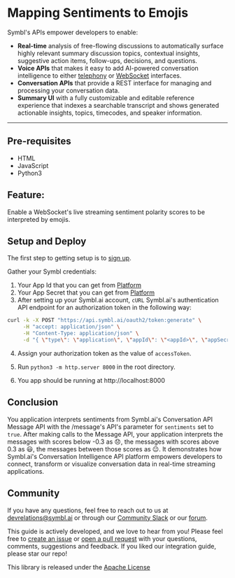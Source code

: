 # Mapping Sentiments to Emojis


Symbl's APIs empower developers to enable: 
- **Real-time** analysis of free-flowing discussions to automatically surface highly relevant summary discussion topics, contextual insights, suggestive action items, follow-ups, decisions, and questions.
- **Voice APIs** that makes it easy to add AI-powered conversation intelligence to either [telephony][telephony] or [WebSocket][websocket] interfaces.
- **Conversation APIs** that provide a REST interface for managing and processing your conversation data.
- **Summary UI** with a fully customizable and editable reference experience that indexes a searchable transcript and shows generated actionable insights, topics, timecodes, and speaker information.

<hr />

## Pre-requisites

* HTML
* JavaScript
* Python3


## Feature:
Enable a WebSocket's live streaming sentiment polarity scores to be interpreted by emojis. 

## Setup and Deploy
The first step to getting setup is to [sign up][signup]. 

Gather your Symbl credentials:
1. Your App Id that you can get from [Platform](https://platform.symbl.ai)
2. Your App Secret that you can get from [Platform](https://platform.symbl.ai)
3. After setting up your Symbl.ai account, `cURL` Symbl.ai's authentication API endpoint for an authorization token in the following way:

```bash
curl -k -X POST "https://api.symbl.ai/oauth2/token:generate" \
     -H "accept: application/json" \
     -H "Content-Type: application/json" \
     -d "{ \"type\": \"application\", \"appId\": \"<appId>\", \"appSecret\": \"<appSecret>\"}"
```

4. Assign your authorization token as the value of `accessToken`. 

5. Run `python3 -m http.server 8000` in the root directory. 

6. You app should be running at http://localhost:8000


## Conclusion
You application interprets sentiments from Symbl.ai's Conversation API Message API with the /message's API's parameter for `sentiments` set to `true`. After making calls to the Message API, your application interprets the messages with scores below -0.3 as 😞, the messages with scores above 0.3 as 😃, the messages between those scores as 😐. It demonstrates how Symbl.ai's Conversation Intelligence API platform empowers developers to connect, transform or visualize conversation data in real-time streaming applications. 

## Community

If you have any questions, feel free to reach out to us at devrelations@symbl.ai or through our [Community Slack][slack] or our [forum][developer_community].

This guide is actively developed, and we love to hear from you! Please feel free to [create an issue][issues] or [open a pull request][pulls] with your questions, comments, suggestions and feedback.  If you liked our integration guide, please star our repo!

This library is released under the [Apache License][license]

[license]: LICENSE.txt
[telephony]: https://docs.symbl.ai/docs/telephony/overview/post-api
[websocket]: https://docs.symbl.ai/docs/streamingapi/overview/introduction
[developer_community]: https://community.symbl.ai/?_ga=2.134156042.526040298.1609788827-1505817196.1609788827
[slack]: https://join.slack.com/t/symbldotai/shared_invite/zt-4sic2s11-D3x496pll8UHSJ89cm78CA
[signup]: https://platform.symbl.ai/?_ga=2.63499307.526040298.1609788827-1505817196.1609788827
[issues]: https://github.com/symblai/mapping-sentiments-to-emojis/issues
[pulls]: https://github.com/symblai/mapping-sentiments-to-emojis/pulls